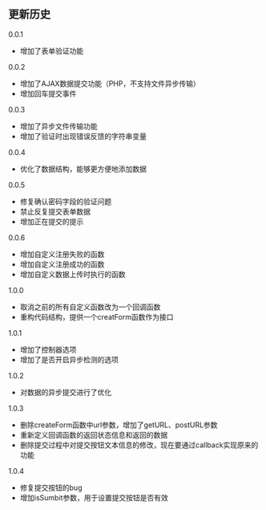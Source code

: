 ## 更新历史

0.0.1
- 增加了表单验证功能


0.0.2 

- 增加了AJAX数据提交功能（PHP，不支持文件异步传输）
- 增加回车提交事件

0.0.3

- 增加了异步文件传输功能
- 增加了验证时出现错误反馈的字符串变量

0.0.4

- 优化了数据结构，能够更方便地添加数据


0.0.5

- 修复确认密码字段的验证问题
- 禁止反复提交表单数据	
- 增加正在提交的提示

0.0.6

- 增加自定义注册失败的函数
- 增加自定义注册成功的函数
- 增加自定义数据上传时执行的函数

1.0.0

- 取消之前的所有自定义函数改为一个回调函数
- 重构代码结构，提供一个creatForm函数作为接口

1.0.1

- 增加了控制器选项
- 增加了是否开启异步检测的选项

1.0.2

- 对数据的异步提交进行了优化

1.0.3

- 删除createForm函数中url参数，增加了getURL、postURL参数
- 重新定义回调函数的返回状态信息和返回的数据
- 删除提交过程中对提交按钮文本信息的修改，现在要通过callback实现原来的功能

1.0.4

- 修复提交按钮的bug
- 增加isSumbit参数，用于设置提交按钮是否有效